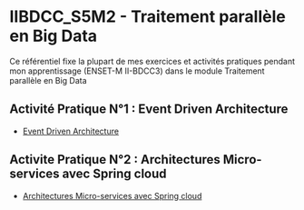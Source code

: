 # IIBDCC_S5M2 - Traitement parallèle en Big Data
Ce référentiel fixe la plupart de mes exercices et activités pratiques pendant mon apprentissage (ENSET-M II-BDCC3) dans le module Traitement parallèle en Big Data

## Activité Pratique N°1 : Event Driven Architecture
  - [Event Driven Architecture](https://github.com/sokainadaabal/Traitement-parallele-en-Big-Data/tree/main/Event-Driven-Architecture)
## Activite Pratique N°2 : Architectures Micro-services avec Spring cloud
  - [Architectures Micro-services avec Spring cloud](https://github.com/sokainadaabal/Traitement-parallele-en-Big-Data/tree/main/Architectures-Micro-Services-Spring-Cloud)
